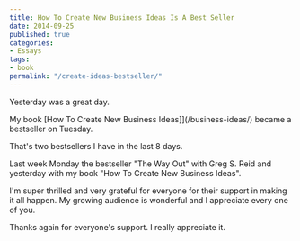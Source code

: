 ```yaml
---
title: How To Create New Business Ideas Is A Best Seller
date: 2014-09-25
published: true
categories:
- Essays
tags:
- book
permalink: "/create-ideas-bestseller/"
---
```

Yesterday was a great day.

My book [How To Create New Business Ideas]](/business-ideas/)  became a bestseller on Tuesday.

That's two bestsellers I have in the last 8 days.

Last week Monday the bestseller "The Way Out" with Greg S. Reid and yesterday with my book "How To Create New Business Ideas".

I'm super thrilled and very grateful for everyone for their support in making it all happen. My growing audience is wonderful and I appreciate every one of you.

Thanks again for everyone's support. I really appreciate it.